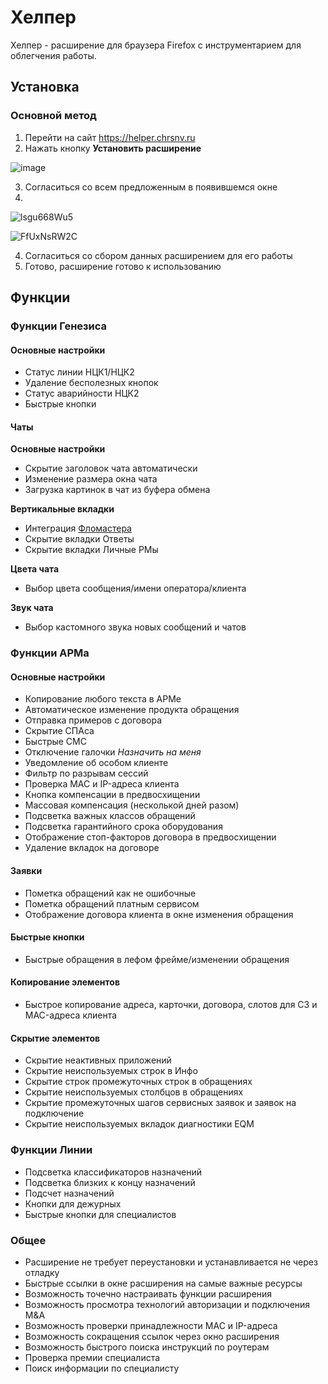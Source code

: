 # Хелпер

Хелпер - расширение для браузера Firefox с инструментарием для облегчения работы.

## Установка

### Основной метод
1. Перейти на сайт https://helper.chrsnv.ru
2. Нажать кнопку **Установить расширение**

![image](https://github.com/user-attachments/assets/c90c0a94-c4d1-46fc-ad73-a68caf4a6b0c)

3. Согласиться со всем предложенным в появившемся окне
4. 
![lsgu668Wu5](https://github.com/user-attachments/assets/fe3ed9f7-1bab-4738-94cd-76751e0c250d)

![FfUxNsRW2C](https://github.com/user-attachments/assets/8e1514e9-beab-4678-bc3e-e66ffa048676)

4. Согласиться со сбором данных расширением для его работы
5. Готово, расширение готово к использованию

## Функции
### Функции Генезиса
#### Основные настройки
- Статус линии НЦК1/НЦК2
- Удаление бесполезных кнопок
- Статус аварийности НЦК2
- Быстрые кнопки

#### Чаты
**Основные настройки**
- Скрытие заголовок чата автоматически
- Изменение размера окна чата
- Загрузка картинок в чат из буфера обмена 

**Вертикальные вкладки**
- Интеграция [Фломастера](http://flomaster.chrsnv.ru/)
- Скрытие вкладки Ответы
- Скрытие вкладки Личные РМы

**Цвета чата**
- Выбор цвета сообщения/имени оператора/клиента

**Звук чата**
- Выбор кастомного звука новых сообщений и чатов

### Функции АРМа
#### Основные настройки
- Копирование любого текста в АРМе
- Автоматическое изменение продукта обращения
- Отправка примеров с договора
- Скрытие СПАса
- Быстрые СМС
- Отключение галочки _Назначить на меня_
- Уведомление об особом клиенте
- Фильтр по разрывам сессий
- Проверка MAC и IP-адреса клиента
- Кнопка компенсации в предвосхищении
- Массовая компенсация (несколькой дней разом)
- Подсветка важных классов обращений
- Подсветка гарантийного срока оборудования
- Отображение стоп-факторов договора в предвосхищении
- Удаление вкладок на договоре


#### Заявки
- Пометка обращений как не ошибочные
- Пометка обращений платным сервисом
- Отображение договора клиента в окне изменения обращения

#### Быстрые кнопки
- Быстрые обращения в лефом фрейме/изменении обращения

#### Копирование элементов
- Быстрое копирование адреса, карточки, договора, слотов для СЗ и MAC-адреса клиента

#### Скрытие элементов
- Скрытие неактивных приложений
- Скрытие неиспользуемых строк в Инфо
- Скрытие строк промежуточных строк в обращениях
- Скрытие неиспользуемых столбцов в обращениях
- Скрытие промежуточных шагов сервисных заявок и заявок на подключение
- Скрытие неиспользуемых вкладок диагностики EQM

### Функции Линии
- Подсветка классификаторов назначений
- Подсветка близких к концу назначений
- Подсчет назначений
- Кнопки для дежурных
- Быстрые кнопки для специалистов

### Общее
- Расширение не требует переустановки и устанавливается не через отладку
- Быстрые ссылки в окне расширения на самые важные ресурсы
- Возможность точечно настраивать функции расширения
- Возможность просмотра технологий авторизации и подключения M&A
- Возможность проверки принадлежности MAC и IP-адреса
- Возможность сокращения ссылок через окно расширения
- Возможность быстрого поиска инструкций по роутерам
- Проверка премии специалиста
- Поиск информации по специалисту
